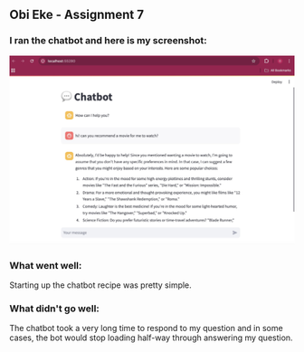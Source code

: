## Obi Eke - Assignment 7

### I ran the chatbot and here is my screenshot:
![Obi's Image](./images/obi-chat-image.jpg)

### What went well:
Starting up the chatbot recipe was pretty simple.

### What didn't go well:
The chatbot took a very long time to respond to my question and in some cases, the bot would stop loading half-way through answering my question.

